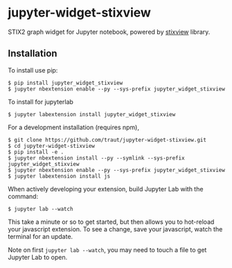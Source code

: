 jupyter-widget-stixview
===============================

STIX2 graph widget for Jupyter notebook, powered by [stixview](https://github.com/traut/stixview) library.


Installation
------------

To install use pip:

    $ pip install jupyter_widget_stixview
    $ jupyter nbextension enable --py --sys-prefix jupyter_widget_stixview

To install for jupyterlab

    $ jupyter labextension install jupyter_widget_stixview

For a development installation (requires npm),

    $ git clone https://github.com/traut/jupyter-widget-stixview.git
    $ cd jupyter-widget-stixview
    $ pip install -e .
    $ jupyter nbextension install --py --symlink --sys-prefix jupyter_widget_stixview
    $ jupyter nbextension enable --py --sys-prefix jupyter_widget_stixview
    $ jupyter labextension install js

When actively developing your extension, build Jupyter Lab with the command:

    $ jupyter lab --watch

This take a minute or so to get started, but then allows you to hot-reload your javascript extension.
To see a change, save your javascript, watch the terminal for an update.

Note on first `jupyter lab --watch`, you may need to touch a file to get Jupyter Lab to open.

